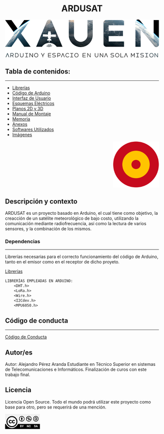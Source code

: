 <h1 align="center"> ARDUSAT</h1>

<div style="text-align:center">
  <img src="./Imagenes_Recursos/ESPACIO.jpg" />
</div>


## Tabla de contenidos:
---

- [Librerías](#Librerías)
- [Código de Arduino](#Código-de-Arduino)
- [Interfaz de Usuario](#Código-GUI)
- [Esquemas Eléctricos](#Esquemas-Eléctricos)
- [Planos 2D y 3D](#Planos)
- [Manual de Montaje](#Manual-de-Montaje)
- [Memoria](#Memoria)
- [Anexos](#Anexos)
- [Softwares Utilizados](#Programas)
- [Imágenes](#Imágenes)</div>

<div style="text-align:right">
  <img src="Imagenes_Recursos/Roundel_of_Spain.svg.png" width="150" />
</div>


## Descripción y contexto
ARDUSAT es un proyecto basado en Arduino, el cual tiene como objetivo, la creacción de un satélite meteorológico de bajo costo, utilizando la comunicación mediante radiofrecuencia, así como la lectura de varios sensores, y la combinación de los mismos.


### Dependencias
---
Librerías necesarias para el correcto funcionamiento del código de Arduino, tanto en el emisor como en el receptor de dicho proyeto.

[Librerías](#Librerías)

    LIBRERÍAS EMPLEADAS EN ARDUINO:
        <DHT.h>
        <LoRa.h>
        <Wire.h>
        <I2Cdev.h>
        <MPU6050.h>



## Código de conducta 
---
[Código de Conducta](#CODE-OF-CONDUCT.md)

## Autor/es
Autor: Alejandro Pérez Aranda
Estudiante en Técnico Superior en sistemas de Telecomunicaciones e Informáticos.
Finalización de curos con este trabajo final.


## Licencia 
Licencia Open Source.
Todo el mundo podrá utilizar este proyecto como base para otro, pero se requerirá de una mención.

![CC](./Imagenes_Recursos/CC-BY-NC-SA-4.0.jpg)

